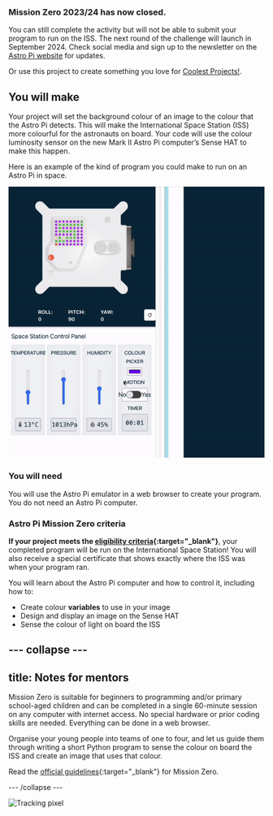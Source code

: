 ### Mission Zero 2023/24 has now closed.

You can still complete the activity but will not be able to submit your program to run on the ISS. The next round of the challenge will launch in September 2024. Check social media and sign up to the newsletter on the [Astro Pi website](https://astro-pi.org/mission-zero/) for updates.

Or use this project to create something you love for [Coolest Projects!](https://online.coolestprojects.org/take-part).



## You will make

Your project will set the background colour of an image to the colour that the Astro Pi detects. This will make the International Space Station (ISS) more colourful for the astronauts on board. Your code will use the colour luminosity sensor on the new Mark II Astro Pi computer’s Sense HAT to make this happen.

Here is an example of the kind of program you could make to run on an Astro Pi in space.

![The Sense HAT emulator running a sample program with a snake that's background colour changes to the colour sense.](images/finished.gif)

### You will need

You will use the Astro Pi emulator in a web browser to create your program. You do not need an Astro Pi computer.

### Astro Pi Mission Zero criteria

**If your project meets the [eligibility criteria](https://astro-pi.org/mission-zero/eligibility){:target="_blank"}**, your completed program will be run on the International Space Station! You will also receive a special certificate that shows exactly where the ISS was when your program ran.

You will learn about the Astro Pi computer and how to control it, including how to:
+ Create colour **variables** to use in your image
+ Design and display an image on the Sense HAT
+ Sense the colour of light on board the ISS

--- collapse ---
---
title: Notes for mentors
---

Mission Zero is suitable for beginners to programming and/or primary school-aged children and can be completed in a single 60-minute session on any computer with internet access. No special hardware or prior coding skills are needed. Everything can be done in a web browser.

Organise your young people into teams of one to four, and let us guide them through writing a short Python program to sense the colour on board the ISS and create an image that uses that colour.

Read the [official guidelines](https://astro-pi.org/mission-zero/guidelines){:target="_blank"} for Mission Zero.

--- /collapse ---

![Tracking pixel](https://code.org/api/hour/begin_raspberrypi_astropi.png)
